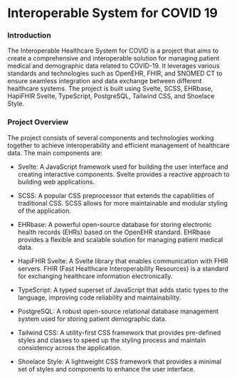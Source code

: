 # Interoperable System for COVID 19

### Introduction
The Interoperable Healthcare System for COVID is a project that aims to create a comprehensive and interoperable solution for managing patient medical and demographic data related to COVID-19. It leverages various standards and technologies such as OpenEHR, FHIR, and SNOMED CT to ensure seamless integration and data exchange between different healthcare systems. The project is built using Svelte, SCSS, EHRbase, HapiFHIR Svelte, TypeScript, PostgreSQL, Tailwind CSS, and Shoelace Style.

### Project Overview

The project consists of several components and technologies working together to achieve interoperability and efficient management of healthcare data. The main components are:

- Svelte: A JavaScript framework used for building the user interface and creating interactive components. Svelte provides a reactive approach to building web applications.

- SCSS: A popular CSS preprocessor that extends the capabilities of traditional CSS. SCSS allows for more maintainable and modular styling of the application.

- EHRbase: A powerful open-source database for storing electronic health records (EHRs) based on the OpenEHR standard. EHRbase provides a flexible and scalable solution for managing patient medical data.

- HapiFHIR Svelte: A Svelte library that enables communication with FHIR servers. FHIR (Fast Healthcare Interoperability Resources) is a standard for exchanging healthcare information electronically.

- TypeScript: A typed superset of JavaScript that adds static types to the language, improving code reliability and maintainability.

- PostgreSQL: A robust open-source relational database management system used for storing patient demographic data.

- Tailwind CSS: A utility-first CSS framework that provides pre-defined styles and classes to speed up the styling process and maintain consistency across the application.

- Shoelace Style: A lightweight CSS framework that provides a minimal set of styles and components to enhance the user interface.
